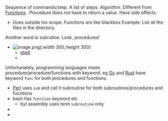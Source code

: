 Sequence of commands/step. A list of steps. Algorithm.
Different from [Functions](Functions.md) .
Procedure does not have to return a value.
Have side effects.
- Goes outside his scope. Functions are like blackbox
Example: List all the files in the directory.

Another word is subrutine.
Look, procedures!
- ![image.png](../assets/image_1742996759072_0.png){:width 300,:height 300}
	- [shell](shell.md)
	- 

Unfortunately, programming languages mixes procedure/procedure/functions with keyword. eg [Go](Go.md) and [Rust](Rust.md) have keyword `func` for both procedures and functions.
- [Perl](Perl.md) uses `sub` and call it subroutine for both subroutines/procedures and fucntions
- bash has `function` keyword etc
	- byt assembly uses term `subroutine` only
- 
- 